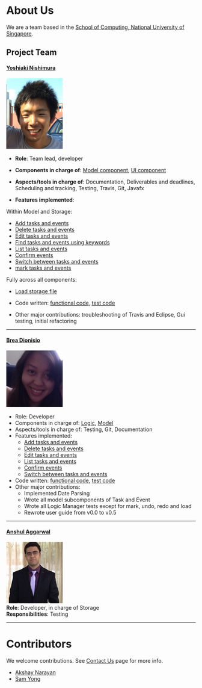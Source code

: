 # About Us

We are a team based in the [School of Computing, National University of Singapore](http://www.comp.nus.edu.sg).

## Project Team

#### [Yoshiaki Nishimura](http://github.com/yoshi-1224)
<img src="images/yoshi-1224.jpg" width="150"><br>
* **Role**: Team lead, developer

* **Components in charge of**: [Model component](https://github.com/CS2103JAN2017-T15-B1/main/blob/master/docs/DeveloperGuide.md#24-model-component), [UI component](https://github.com/CS2103JAN2017-T15-B1/main/blob/master/docs/DeveloperGuide.md#22-ui-component) <br>

* **Aspects/tools in charge of**: Documentation, Deliverables and deadlines, Scheduling and tracking, Testing, Travis, Git, Javafx
* **Features implemented**:

Within Model and Storage:
   * [Add tasks and events](https://github.com/CS2103JAN2017-T15-B1/main/blob/master/docs/UserGuide.md#32-add-an-item)
   * [Delete tasks and events](https://github.com/CS2103JAN2017-T15-B1/main/blob/master/docs/UserGuide.md#39-delete-an-item)
   * [Edit tasks and events](https://github.com/CS2103JAN2017-T15-B1/main/blob/master/docs/UserGuide.md#34-edit-items)
   * [Find tasks and events using keywords](https://github.com/CS2103JAN2017-T15-B1/main/blob/master/docs/UserGuide.md#38-find-items-by-keywords)
   * [List tasks and events](https://github.com/CS2103JAN2017-T15-B1/main/blob/master/docs/UserGuide.md#33-list-items)
   * [Confirm events](https://github.com/CS2103JAN2017-T15-B1/main/blob/master/docs/UserGuide.md#37-confirm-timeslots)
   * [Switch between tasks and events](https://github.com/CS2103JAN2017-T15-B1/main/blob/master/docs/UserGuide.md#36-switch-item-type)
   * [mark tasks and events](https://github.com/CS2103JAN2017-T15-B1/main/blob/master/docs/UserGuide.md#35-mark-items-as-completeincomplete)

Fully across all components:
   * [Load storage file](https://github.com/CS2103JAN2017-T15-B1/main/blob/master/docs/UserGuide.md#313-load-storage-file)

* Code written: [functional code](https://github.com/CS2103JAN2017-T15-B1/main/blob/master/collated/main/A0127737X.md), [test code](../collated/test/A0127737X.md)
* Other major contributions: troubleshooting of Travis and Eclipse, Gui testing, initial refactoring

-----

#### [Brea Dionisio](http://github.com/bdioni)
<img src="images/bdioni.jpg" width="150"><br>
* Role: Developer
* Components in charge of: [Logic](https://github.com/CS2103JAN2017-T15-B1/main/blob/master/docs/DeveloperGuide.md#23-logic-component), [Model](https://github.com/CS2103JAN2017-T15-B1/main/blob/master/docs/DeveloperGuide.md#24-model-component)
* Aspects/tools in charge of: Testing, Git, Documentation
* Features implemented:
   * [Add tasks and events](https://github.com/CS2103JAN2017-T15-B1/main/blob/master/docs/UserGuide.md#32-add-an-item)
   * [Delete tasks and events](https://github.com/CS2103JAN2017-T15-B1/main/blob/master/docs/UserGuide.md#39-delete-an-item)
   * [Edit tasks and events](https://github.com/CS2103JAN2017-T15-B1/main/blob/master/docs/UserGuide.md#34-edit-items)
   * [List tasks and events](https://github.com/CS2103JAN2017-T15-B1/main/blob/master/docs/UserGuide.md#33-list-items)
   * [Confirm events](https://github.com/CS2103JAN2017-T15-B1/main/blob/master/docs/UserGuide.md#37-confirm-timeslots)
   * [Switch between tasks and events](https://github.com/CS2103JAN2017-T15-B1/main/blob/master/docs/UserGuide.md#36-switch-item-type)
* Code written: [functional code](../collated/main/A0163962X.md), [test code](../collated/test/A0163962X.md)
* Other major contributions:
  * Implemented Date Parsing
  * Wrote all model subcomponents of Task and Event
  * Wrote all Logic Manager tests except for mark, undo, redo and load
  * Rewrote user guide from v0.0 to v0.5

-----

#### [Anshul Aggarwal](http://github.com/aanshul20)
<img src="images/aanshul20.jpg" width="150"><br>
**Role**: Developer, in charge of Storage <br>
**Responsibilities**: Testing

-----

# Contributors

We welcome contributions. See [Contact Us](ContactUs.md) page for more info.

* [Akshay Narayan](https://github.com/se-edu/addressbook-level4/pulls?q=is%3Apr+author%3Aokkhoy)
* [Sam Yong](https://github.com/se-edu/addressbook-level4/pulls?q=is%3Apr+author%3Amauris)

